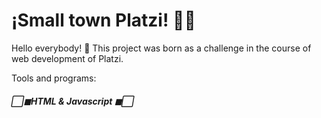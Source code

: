 # ¡Small town Platzi! 👩‍💻

Hello everybody! 👋
This project was born as a challenge in the course of web development of Platzi.

Tools and programs: 
##### ⬜◼HTML & Javascript ◼⬜

